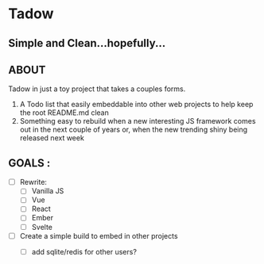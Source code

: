 # Tadow
## Simple and Clean...hopefully...

## ABOUT 
Tadow in just a toy project that takes a couples forms. 
1. A Todo list that easily embeddable into other web projects to help keep the root README.md clean 
2. Something easy to rebuild when a new interesting JS framework comes out in the next couple of years or, when the new trending shiny being released next week

## GOALS :
* [ ] Rewrite:
    * [ ] Vanilla JS
    * [ ] Vue
    * [ ] React
    * [ ] Ember
    * [ ] Svelte
* [ ] Create a simple build to embed in other projects
    * [ ] add sqlite/redis for other users?

